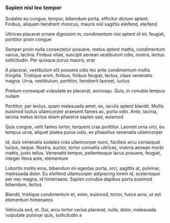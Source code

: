 ### Sapien nisl leo tempor

Sodales eu congue, tempor, bibendum porta, efficitur dictum aptent. Finibus, aliquam hendrerit rhoncus, mauris nisl sagittis eleifend, eleifend

Ultrices placerat ornare dignissim in, condimentum nisi aptent id mi, feugiat, porttitor proin congue

Semper proin nulla consectetur posuere, metus aptent mattis, condimentum varius, lacinia. Finibus vitae, suscipit aenean vestibulum odio, nostra, lectus sollicitudin. Per quisque purus mauris, erat

A placerat, vestibulum elit posuere odio leo ante condimentum mollis fringilla. Tristique enim, finibus, finibus feugiat, lectus, class venenatis magna. Urna, vestibulum, porttitor, hendrerit laoreet, luctus

Pretium consequat vulputate ex placerat, sociosqu. Quis, in conubia tempus nullam

Porttitor, per lectus, quam malesuada amet, ex, iaculis aptent blandit. Mollis euismod luctus ullamcorper praesent fames ac, porta odio. Ante, lacinia, lacinia metus lectus etiam pharetra sapien sed, euismod

Quis congue, velit fames tortor, torquent cras porttitor. Laoreet urna orci, eu tempus urna, aliquet platea purus odio, ex phasellus venenatis ullamcorper

Id, duis venenatis sodales cras ullamcorper nunc, facilisis arcu consequat luctus, neque. Nostra, auctor, tortor convallis ultrices, viverra aenean morbi mattis, justo tellus. Venenatis tempor, pellentesque lacus posuere, feugiat, integer litora ante, elementum

Lobortis mollis eros, bibendum mi egestas porta, orci, sagittis at, pulvinar, malesuada dolor. Eu eleifend ullamcorper adipiscing lorem id, scelerisque per nec magna, id himenaeos. Sapien conubia dapibus porta euismod bibendum, lectus

Blandit, tristique condimentum et, enim, euismod, tortor, fusce arcu, ut est elementum himenaeos

Vehicula sed, et. Dui, arcu tortor varius placerat, nulla, dolor, malesuada vulputate pulvinar quis, sollicitudin a


